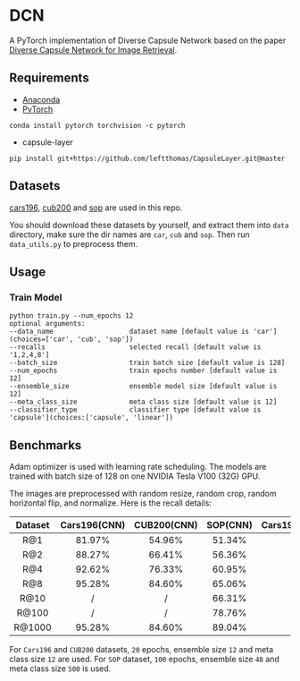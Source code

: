 # DCN
A PyTorch implementation of Diverse Capsule Network based on the paper [Diverse Capsule Network for Image Retrieval]().

## Requirements
- [Anaconda](https://www.anaconda.com/download/)
- [PyTorch](https://pytorch.org)
```
conda install pytorch torchvision -c pytorch
```
- capsule-layer
```
pip install git+https://github.com/leftthomas/CapsuleLayer.git@master
```

## Datasets
[cars196](http://ai.stanford.edu/~jkrause/cars/car_dataset.html), [cub200](http://www.vision.caltech.edu/visipedia/CUB-200-2011.html)
and [sop](http://cvgl.stanford.edu/projects/lifted_struct/) are used in this repo.

You should download these datasets by yourself, and extract them into `data` directory, make sure the dir names are 
`car`, `cub` and `sop`. Then run `data_utils.py` to preprocess them.

## Usage
### Train Model
```
python train.py --num_epochs 12
optional arguments:
--data_name                   dataset name [default value is 'car'](choices=['car', 'cub', 'sop'])
--recalls                     selected recall [default value is '1,2,4,8']
--batch_size                  train batch size [default value is 128]
--num_epochs                  train epochs number [default value is 12]
--ensemble_size               ensemble model size [default value is 12]
--meta_class_size             meta class size [default value is 12]
--classifier_type             classifier type [default value is 'capsule'](choices:['capsule', 'linear'])
```

## Benchmarks
Adam optimizer is used with learning rate scheduling. The models are trained with batch size of 128 on one 
NVIDIA Tesla V100 (32G) GPU.

The images are preprocessed with random resize, random crop, random horizontal flip, and normalize.
Here is the recall details:

<table>
  <thead>
    <tr>
      <th>Dataset</th>
      <th>Cars196(CNN)</th>
      <th>CUB200(CNN)</th>
      <th>SOP(CNN)</th>
      <th>Cars196(Capsule)</th>
      <th>CUB200(Capsule)</th>
      <th>SOP(Capsule)</th>
    </tr>
  </thead>
  <tbody>
    <tr>
      <td align="center">R@1</td>
      <td align="center">81.97%</td>
      <td align="center">54.96%</td>
      <td align="center">51.34%</td>
      <td align="center">/</td>
      <td align="center">/</td>
      <td align="center">/</td>
    </tr>
    <tr>
      <td align="center">R@2</td>
      <td align="center">88.27%</td>
      <td align="center">66.41%</td>
      <td align="center">56.36%</td>
      <td align="center">/</td>
      <td align="center">/</td>
      <td align="center">/</td>
    </tr>
    <tr>
      <td align="center">R@4</td>
      <td align="center">92.62%</td>
      <td align="center">76.33%</td>
      <td align="center">60.95%</td>
      <td align="center">/</td>
      <td align="center">/</td>
      <td align="center">/</td>
    </tr>
    <tr>
      <td align="center">R@8</td>
      <td align="center">95.28%</td>
      <td align="center">84.60%</td>
      <td align="center">65.06%</td>
      <td align="center">/</td>
      <td align="center">/</td>
      <td align="center">/</td>
    </tr>
    <tr>
      <td align="center">R@10</td>
      <td align="center">/</td>
      <td align="center">/</td>
      <td align="center">66.31%</td>
      <td align="center">/</td>
      <td align="center">/</td>
      <td align="center">/</td>
    </tr>
    <tr>
      <td align="center">R@100</td>
      <td align="center">/</td>
      <td align="center">/</td>
      <td align="center">78.76%</td>
      <td align="center">/</td>
      <td align="center">/</td>
      <td align="center">/</td>
    </tr>
    <tr>
      <td align="center">R@1000</td>
      <td align="center">95.28%</td>
      <td align="center">84.60%</td>
      <td align="center">89.04%</td>
      <td align="center">/</td>
      <td align="center">/</td>
      <td align="center">/</td>
    </tr>
  </tbody>
</table>

For `Cars196` and `CUB200` datasets, `20` epochs, ensemble size `12` and meta class size `12` are used. For `SOP` dataset,
`100` epochs, ensemble size `48` and meta class size `500` is used.

